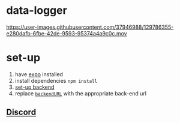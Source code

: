 # data-logger
https://user-images.githubusercontent.com/37946988/129786355-e280dafb-6fbe-42de-9593-95374a4a9c0c.mov
# set-up
1. have [expo](https://expo.dev/) installed
2. install dependencies `npm install`
3. [set-up backend](https://github.com/CakeCrusher/data_logger-backend#set-up)
4. replace [`backendURL`](https://github.com/CakeCrusher/data-logger/blob/main/screens/Record.tsx#L24) with the appropriate back-end url
## [Discord](https://discord.gg/qMnmja6dG4)